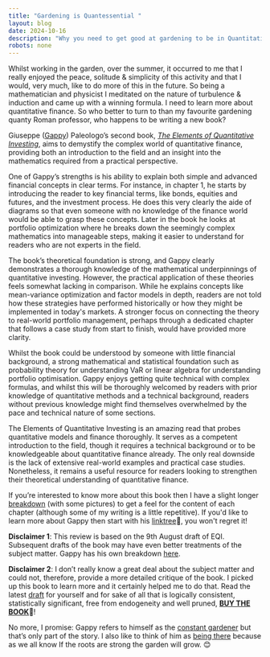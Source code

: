 ```yaml
---
title: "Gardening is Quantessential "
layout: blog
date: 2024-10-16
description: "Why you need to get good at gardening to be in Quantitative Finance"
robots: none
---
```

Whilst working in the garden, over the summer, it occurred to me that I really enjoyed the peace, solitude & simplicity of this activity and that I would, very much, like to do more of this in the future. So being a mathematician and physicist I meditated on the nature of turbulence & induction and came up with a winning formula. I need to learn more about quantitative finance.  So who better to turn to than my favourite gardening quanty Roman professor, who happens to be writing a new book?

Giuseppe ([Gappy](https://x.com/__paleologo)) Paleologo’s second book, [*The Elements of Quantitative Investing*](https://www.linkedin.com/posts/gappy_giuseppe-paleologo-linktree-activity-7247390480278142976-Fzjp), aims to demystify the complex world of quantitative finance, providing both an introduction to the field and an insight into the mathematics required from a practical perspective.
 
One of Gappy’s strengths is his ability to explain both simple and advanced financial concepts in clear terms. For instance, in chapter 1, he starts by introducing the reader to key financial terms, like bonds, equities and futures, and the investment process. He does this very clearly the aide of diagrams so that even someone with no knowledge of the finance world would be able to grasp these concepts. Later in the book he looks at portfolio optimization where he breaks down the seemingly complex mathematics into manageable steps, making it easier to understand for readers who are not experts in the field. 
 
The book’s theoretical foundation is strong, and Gappy clearly demonstrates a thorough knowledge of the mathematical underpinnings of quantitative investing. However, the practical application of these theories feels somewhat lacking in comparison. While he explains concepts like mean-variance optimization and factor models in depth, readers are not told how these strategies have performed historically or how they might be implemented in today's markets. A stronger focus on connecting the theory to real-world portfolio management, perhaps through a dedicated chapter that follows a case study from start to finish, would have provided more clarity.
 
Whilst the book could be understood by someone with little financial background, a strong mathematical and statistical foundation such as probability theory for understanding VaR or linear algebra for understanding portfolio optimisation. Gappy enjoys getting quite technical with complex formulas, and whilst this will be thoroughly welcomed by readers with prior knowledge of quantitative methods and a technical background, readers without previous knowledge might find themselves overwhelmed by the pace and technical nature of some sections.
 
The Elements of Quantitative Investing is an amazing read that probes quantitative models and finance thoroughly. It serves as a competent introduction to the field, though it requires a technical background or to be knowledgeable about quantitative finance already. The only real downside is the lack of extensive real-world examples and practical case studies. Nonetheless, it remains a useful resource for readers looking to strengthen their theoretical understanding of quantitative finance.

If you’re interested to know more about this book then I have a slight longer [breakdown](https://nirav-sharma.github.io/articles/The-elements-of-quantitative-investing/) (with some pictures) to get a feel for the content of each chapter (although some of my writing is a little repetitive).  If you'd like to learn more about Gappy then start with his [linktree](https://linktr.ee/paleologo)🌳, you won't regret it!

**Disclaimer 1**: This review is based on the 9th August draft of EQI. Subsequent drafts of the book may have even better treatments of the subject matter.  Gappy has his own breakdown [here](https://www.linkedin.com/posts/gappy_giuseppe-paleologo-linktree-activity-7210307331794837504-1KSg).

**Disclaimer 2**: I don’t really know a great deal about the subject matter and could not, therefore, provide a more detailed critique of the book. I picked up this book to learn more and it certainly helped me to do that.  Read the latest [draft](https://drive.google.com/file/d/1JMJIunl4oUdcAbvYkYxX_U-gSms8N5yR/view) for yourself and for sake of all that is logically consistent, statistically significant, free from endogeneity and well pruned, [**BUY THE BOOK**](https://www.amazon.co.uk/dp/139426545X/)📕!

No more, I promise: Gappy refers to himself as the [constant gardener](https://www.youtube.com/watch?v=I_U6VcekmoY) but that’s only part of the story. I also like to think of him as [being there](https://www.youtube.com/watch?v=oOOghKacg40) because as we all know If the roots are strong the garden will grow. 😊
